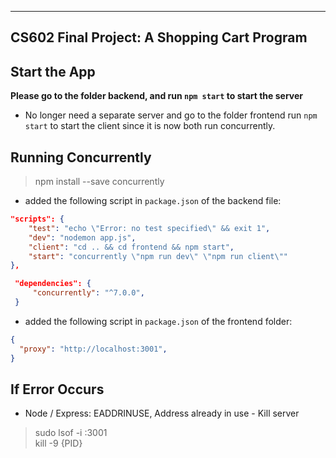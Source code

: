 
---
CS602 Final Project: A Shopping Cart Program
---

## Start the App

**Please go to the folder backend, and run `npm start` to start the server**

- No longer need a separate server and go to the folder frontend run `npm start` to start the client since it is now both run concurrently.

## Running Concurrently

> npm install --save concurrently
- added the following script in `package.json` of the backend file:

```json
"scripts": {
    "test": "echo \"Error: no test specified\" && exit 1",
    "dev": "nodemon app.js",
    "client": "cd .. && cd frontend && npm start",
    "start": "concurrently \"npm run dev\" \"npm run client\""
},
```
```json
 "dependencies": {
     "concurrently": "^7.0.0",
 }
 ```
 
- added the following script in `package.json` of the frontend folder:
```json
{
  "proxy": "http://localhost:3001",
}
```

## If Error Occurs
- Node / Express: EADDRINUSE, Address already in use - Kill server
> sudo lsof -i :3001\
> kill -9 {PID}
 

